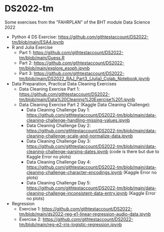 # DS2022-tm
Some exercises from the "FAHRPLAN" of the BHT module Data Science 2022

- Python 4 DS Exercise: https://github.com/githtestaccount/DS2022-tm/blob/main/ESA4.ipynb
- R and Julia Exercise
  - Part 1: https://github.com/githtestaccount/DS2022-tm/blob/main/Guess.R
  - Part 2: https://github.com/githtestaccount/DS2022-tm/blob/main/explore_esoph.ipynb
  - Part 3: https://github.com/githtestaccount/DS2022-tm/blob/main/DS2022_RAJ_Part3_(Julia)_Colab_Notebook.ipynb
- Data Preparation, Practical Data Cleaning Exercises
  - Data Cleaning Exercise Part 1: https://github.com/githtestaccount/DS2022-tm/blob/main/Data%20Cleaning%20Exercise%201.ipynb
  - Data Cleaning Exercise Part 2 (Kaggle Data Cleaning Challenge):
    - Data Cleaning Challenge Day 1: https://github.com/githtestaccount/DS2022-tm/blob/main/data-cleaning-challenge-handling-missing-values.ipynb
    - Data Cleaning Challenge Day 2: https://github.com/githtestaccount/DS2022-tm/blob/main/data-cleaning-challenge-scale-and-normalize-data.ipynb
    - Data Cleaning Challenge Day 3: https://github.com/githtestaccount/DS2022-tm/blob/main/data-cleaning-challenge-parsing-dates.ipynb (code is there but due to Kaggle Error no plots)
    - Data Cleaning Challenge Day 4: https://github.com/githtestaccount/DS2022-tm/blob/main/data-cleaning-challenge-character-encodings.ipynb (Kaggle Error no plots)
    - Data Cleaning Challenge Day 5: https://github.com/githtestaccount/DS2022-tm/blob/main/data-cleaning-challenge-inconsistent-data-entry.ipynb (Kaggle Error no plots)
- Regression
  - Exercise 1: https://github.com/githtestaccount/DS2022-tm/blob/main/ds2022-reg-e1-linear-regression-audio-data.ipynb
  - Exercise 2: https://github.com/githtestaccount/DS2022-tm/blob/main/reg-e2-iris-logistic-regression.ipynb
